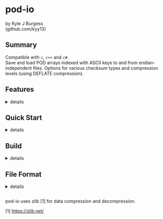 # pod-io
by Kyle J Burgess<br>
(github.com/kyy13)

## Summary

Compatible with `c`, `c++` and `c#`.<br>Save and load POD arrays indexed with ASCII keys to and from endian-independent files. Options for various checksum types and compression levels (using DEFLATE compression).

## Features

<details>
<summary>
details
</summary>

#### Data Types
* Store any number of arrays of POD types indexed by keys of 8-bit ASCII encoded strings
    * 8-bit ASCII characters, or UTF8 characters
    * 8-bit, 16-bit, 32-bit, or 64-bit unsigned integers
    * 8-bit, 16-bit, 32-bit, or 64-bit twos-complement signed integers
    * 32-bit, or 64-bit IEEE floating point numbers
* Individual array size is limited to 2^32 bytes
* Note that any 8-bit data can be stored in any 8-bit type, because there is no endianness for 8-bit values. The differentiation between 8-bit types is added merely for type hinting.

#### Data Validation
* Data types and sizes are validated on the host by providing the intended size and type of data when both storing and retrieving data.
* Corrupt files are reported on load.
* See **Checksum** for further data validation options.

#### Endian Independence
* Files keep track of the endianness they were saved in--allowing for optimal performance when writing and reading from a host with the same endianness.
* When a file is loaded into memory, the POD values are converted into the correct endianness for the host.
* Reading a file saved for an endianness that differs from the host will incur a small performance overhead.

#### Checksum
* Choose between no checksum, `adler32` checksum, or `crc32` checksum and a starting 32-bit checksum value when saving and/or loading a file.
* pod-io will automatically read and validate checksums on load.

#### Compression Level
* Choose betweening varying levels of compression based on `zlib`'s DEFLATE compression levels.

</details>

## Quick Start

<details>
<summary>
details
</summary>

#### Steps
1. Download the latest release from the *releases* page.
2. Drop the DLL into the root directory of your build folder.
3. If using `c#`, see the *wrappers* folder for the dll import wrapper.

</details>

## Build

<details>
<summary>
details
</summary>

#### Notes
* There are precompiled binaries available on the *releases* page.
* See the build scripts in the *scripts* folder for examples on how to build with cmake.<br>The scripts are setup to target `mingw-w64` for `64-bit windows`.

#### Requirements
1. A working `c++17` (or higher) compiler.
2. `CMake` version 3.7 or higher

#### Steps
1. Clone the repository with `git clone --recurse-submodules https://github.com/kyy13/pod-io`
2. Run `cmake` with `DCMAKE_BUILD_TYPE=Release` to generate the build files
3. Run `make` to build

</details>

## File Format

<details>
<summary>
details
</summary>

<br>
All character types are stored in ASCII where the smallest byte corresponds to the left-most character.

#### HEADER
| byte(s) | value(s)
| --- | --- |
| `0...3` | *signature*<br>`PODX` |
| `4...7` | *endianness*<br>`LITE` little endian<br>`BIGE` big endian |
| `8...11` | *checksum*<br>`NONE` no checksum<br>`AD32` adler32 <br>`CR32` crc32 |
| `12...15` | *reserved*<br>`NONE` |

#### BODY
| byte(s) | value(s)
| --- | --- |
| `16...N` | DEFLATE compressed bytes of a contiguous array of data blocks.<br>See **BLOCK** |

#### TRAILER
| byte(s) | value(s)
| --- | --- |
| `None` or<br>`N+1...N+4` | If *checksum* is `NONE`, then the trailer checksum must be 0 bytes.<br>If *checksum* is `AD32` or `CR32`, then 4 bytes of 32-bit unsigned integer checksum stored in the endian order specified by *endianness*. The checksum is computed for the entire file except the **TRAILER** starting at a configurable value. |

#### BLOCK
| byte(s) | value(s)
| --- | --- |
| `0...3` | *key size*<br>32-bit unsigned integer stored in the endian order specified by *endianness*.<br>Represents the number of characters in the *key*. |
| `4...7` | *data size*<br>32-bit unsigned integer stored in the endian order specified by *endianness*.<br>Represents the number of values in *data*.<br>NOTE: This represents the number of values not the number of bytes.
| `8...11` | *data type*<br>32-bit unsigned integer stored in the endian order specified by *endianness*<br>`0x02000001` 8-bit ASCII character<br>`0x03000001` 8-bit UTF8 character<br>`0x00000001` 8-bit unsigned integer<br>`0x00000002` 16-bit unsigned integer<br>`0x00000004` 32-bit unsigned integer<br>`0x00000008` 64-bit unsigned integer<br>`0x00010001` 8-bit twos-complement signed integer<br>`0x00010002` 16-bit twos-complement signed integer<br>`0x00010004` 32-bit twos-complement signed integer<br>`0x00010008` 64-bit twos-complement signed integer<br>`0x01010004` 32-bit IEEE floating point number<br>`0x01010008` 64-bit IEEE floating point number |
| `12...X` | *key*<br>encoded as *key size* number of 8-bit ASCII characters.
| `X+1...Y` | *data*<br>encoded as *data size* number of values stored contiguously in an array where each value is stored in the endian order specified by *endianness*.
</details>


##

pod-io uses zlib [1] for data compression and decompression.

[1] https://zlib.net/
